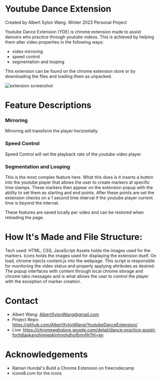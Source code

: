 # Youtube Dance Extension

Created by Albert Xylon Wang. Winter 2023 Personal Project

Youtube Dance Extension (YDE) is chrome extension made to assist dancers who practice through youtube videos.
This is achieved by helping them alter video properties in the following ways:
- video mirroring
- speed control
- segmentation and looping

This extension can be found on the chrome extension store or by downloading the files and loading them as unpacked.

![extension screenshot](https://github.com/AlbertXylonWang/YoutubeDanceExtension/assets/89566740/7b430c81-9091-4a31-8282-fb8841176b6f)

# Feature Descriptions
### Mirroring

Mirroring will transform the player horizontally.

### Speed Control

Speed Control will set the playback rate of the youtube video player.

### Segmentation and Looping
This is the most complex feature here. What this does is it inserts a button into the youtube player that allows the user to create markers at specific time stamps. These markers then appear on the extension popup with the ability to set them as starting and end points. After these points are set the extension checks on a 1 second time interval if the youtube player current time is beyond the interval.

These features are saved locally per video and can be restored when reloading the page.
# How It's Made and File Structure:
Tech used: HTML, CSS, JavaScript
Assets holds the images used for the markers.
Icons holds the images used for displaying the extension itself.
On load, chrome injects content.js into the webpage. This script is responsible for monitoring the video status and properly applying attributes as desired.
The popup interfaces with content through local chrome storage and chrome tabs messages and is what allows the user to control the player with the exception of marker creation.

# Contact
- Albert Wang: AlbertXylonWang@gmail.com
- Project Repo: https://github.com/AlbertXylonWang/YoutubeDanceExtension/
- Live: https://chromewebstore.google.com/detail/dance-practice-assist-for/ldlapkanohjmjepklnhnohdhofbnnfih?hl=en

# Acknowledgements
- Raman Hundal's Build a Chrome Extension on freecodecamp
- icons8.com for the icons
